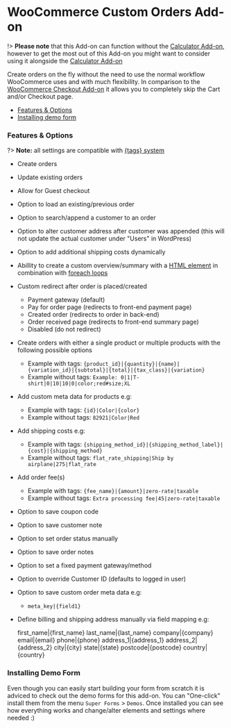 # WooCommerce Custom Orders Add-on

!> **Please note** that this Add-on can function without the [Calculator Add-on](calculator-add-on), however to get the most out of this Add-on you might want to consider using it alongside the [Calculator Add-on](calculator-add-on)

Create orders on the fly without the need to use the normal workflow WooCommerce uses and with much flexibility. In comparison to the [WooCommerce Checkout Add-on](woocommerce-checkout-add-on) it allows you to completely skip the Cart and/or Checkout page.

* [Features & Options](#features-options)
* [Installing demo form](#installing-demo-form)

### Features & Options

?> **Note:** all settings are compatible with [{tags} system](tags-system)

- Create orders
- Update existing orders
- Allow for Guest checkout
- Option to load an existing/previous order
- Option to search/append a customer to an order
- Option to alter customer address after customer was appended (this will not update the actual customer under "Users" in WordPress)
- Option to add additional shipping costs dynamically
- Abillity to create a custom overview/summary with a [HTML element](html) in combination with [foreach loops](email-foreach-loops)
- Custom redirect after order is placed/created
	- Payment gateway (default)
	- Pay for order page (redirects to front-end payment page)
	- Created order (redirects to order in back-end)
	- Order received page (redirects to front-end summary page)
	- Disabled (do not redirect)
- Create orders with either a single product or multiple products with the following possible options
	- Example with tags: `{product_id}|{quantity}|{name}|{variation_id}|{subtotal}|{total}|{tax_class}|{variation}`
	- Example without tags: `Example: 0|1|T-shirt|0|10|10|0|color;red#size;XL`
- Add custom meta data for products e.g:
	- Example with tags: `{id}|Color|{color}`
	- Example without tags: `82921|Color|Red`
- Add shipping costs e.g:
	- Example with tags: `{shipping_method_id}|{shipping_method_label}|{cost}|{shipping_method}`
	- Example without tags: `flat_rate_shipping|Ship by airplane|275|flat_rate`
- Add order fee(s)
	- Example with tags: `{fee_name}|{amount}|zero-rate|taxable`
	- Example without tags: `Extra processing fee|45|zero-rate|taxable`
- Option to save coupon code
- Option to save customer note
- Option to set order status manually
- Option to save order notes
- Option to set a fixed payment gateway/method
- Option to override Customer ID (defaults to logged in user)
- Option to save custom order meta data e.g:
	- `meta_key|{field1}`
- Define billing and shipping address manually via field mapping e.g:


	first_name|{first_name}
	last_name|{last_name}
	company|{company}
	email|{email}
	phone|{phone}
	address_1|{address_1}
	address_2|{address_2}
	city|{city}
	state|{state}
	postcode|{postcode}
	country|{country}

### Installing Demo Form

Even though you can easily start building your form from scratch it is adviced to check out the demo forms for this add-on.
You can "One-click" install them from the menu `Super Forms` > `Demos`.
Once installed you can see how everything works and change/alter elements and settings where needed :)